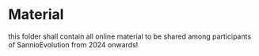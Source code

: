 # Material
this folder shall contain all online material to be shared among participants of SannioEvolution from 2024 onwards!
